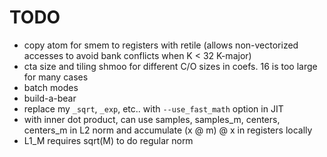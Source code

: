 # TODO
* copy atom for smem to registers with retile (allows non-vectorized accesses to avoid bank conflicts when K < 32 K-major)
* cta size and tiling shmoo for different C/O sizes in coefs. 16 is too large for many cases
* batch modes
* build-a-bear
* replace my `_sqrt`, `_exp`, etc.. with `--use_fast_math` option in JIT
* with inner dot product, can use samples, samples_m, centers, centers_m in L2 norm and accumulate (x @ m) @ x in registers locally
* L1_M requires sqrt(M) to do regular norm
